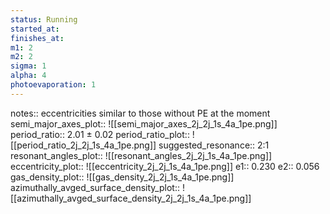 ```yaml
---
status: Running
started_at: 
finishes_at: 
m1: 2
m2: 2
sigma: 1
alpha: 4
photoevaporation: 1
---
```


notes:: eccentricities similar to those without PE at the moment
semi_major_axes_plot:: ![[semi_major_axes_2j_2j_1s_4a_1pe.png]]
period_ratio:: 2.01 ± 0.02
period_ratio_plot:: ![[period_ratio_2j_2j_1s_4a_1pe.png]]
suggested_resonance:: 2:1
resonant_angles_plot:: ![[resonant_angles_2j_2j_1s_4a_1pe.png]]
eccentricity_plot:: ![[eccentricity_2j_2j_1s_4a_1pe.png]]
e1:: 0.230
e2:: 0.056
gas_density_plot:: ![[gas_density_2j_2j_1s_4a_1pe.png]]
azimuthally_avged_surface_density_plot:: ![[azimuthally_avged_surface_density_2j_2j_1s_4a_1pe.png]]

